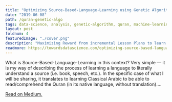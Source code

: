 ```yaml
---
title: "Optimizing Source-Based-Language-Learning using Genetic Algorithm"
date: "2019-06-08"
path: /quran-genetic-algo
tags: data-science, analysis, genetic-algorithm, quran, machine-learning
layout: post
foldnum: 4
featuredImage: "./cover.png"
description: "Maximizing Reward from incremental Lesson Plans to learn Classical Arabic"
readmore: https://towardsdatascience.com/optimizing-source-based-language-learning-using-genetic-algorithm-fe4ee7588fb4?source=friends_link&sk=273659d72aee8512ea2e465579ebdeee
---
```


What is Source-Based-Language-Learning in this context? Very simple — it is my way of describing the process of learning a language to literally understand a source (i.e. book, speech, etc.). In the specific case of what I will be sharing, it translates to learning Classical Arabic to be able to read/comprehend the Quran (in its native language, without translation)....


[Read on Medium.](https://towardsdatascience.com/optimizing-source-based-language-learning-using-genetic-algorithm-fe4ee7588fb4?source=friends_link&sk=273659d72aee8512ea2e465579ebdeee)